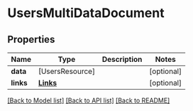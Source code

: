 # UsersMultiDataDocument

## Properties
Name | Type | Description | Notes
------------ | ------------- | ------------- | -------------
**data** | [UsersResource] |  | [optional] 
**links** | [**Links**](Links.md) |  | [optional] 

[[Back to Model list]](../README.md#documentation-for-models) [[Back to API list]](../README.md#documentation-for-api-endpoints) [[Back to README]](../README.md)


